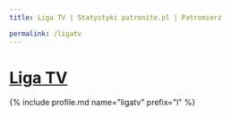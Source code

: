 ```yaml
---
title: Liga TV | Statystyki patronite.pl | Patromierz

permalink: /ligatv
---
```


# [Liga TV](https://patronite.pl/ligatv)

{% include profile.md name="ligatv" prefix="l" %}
